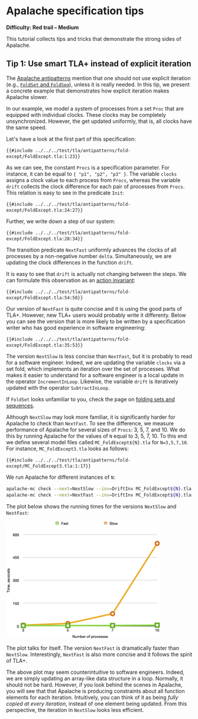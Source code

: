 # Apalache specification tips

**Difficulty: Red trail – Medium**

This tutorial collects tips and tricks that demonstrate the strong sides of
Apalache.

<a name="fold-except"/>

## Tip 1: Use smart TLA+ instead of explicit iteration

The [Apalache
antipatterns](../apalache/antipatterns.md#incremental-computation) mention
that one should not use explicit iteration (e.g., [`FoldSet` and
`FoldSeq`](../apalache/principles/folds.md)), unless it is really needed. In
this tip, we present a concrete example that demonstrates how explicit
iteration makes Apalache slower.

In our example, we model a system of processes from a set `Proc` that are
equipped with individual clocks. These clocks may be completely unsynchronized.
However, the get updated uniformly, that is, all clocks have the same speed.

Let's have a look at the first part of this specification:

```tla
{{#include ../../../test/tla/antipatterns/fold-except/FoldExcept.tla:1:23}}
```

As we can see, the constant `Procs` is a specification parameter. For instance,
it can be equal to `{ "p1", "p2", "p3" }`. The variable `clocks` assigns a
clock value to each process from `Procs`, whereas the variable `drift` collects
the clock difference for each pair of processes from `Procs`. This relation
is easy to see in the predicate `Init`:

```tla
{{#include ../../../test/tla/antipatterns/fold-except/FoldExcept.tla:24:27}}
```

Further, we write down a step of our system:

```tla
{{#include ../../../test/tla/antipatterns/fold-except/FoldExcept.tla:28:34}}
```

The transition predicate `NextFast` uniformly advances the clocks of all
processes by a non-negative number `delta`. Simultaneously, we are updating the
clock differences in the function `drift`.

It is easy to see that `drift` is actually not changing between the steps.  We
can formulate this observation as an [action
invariant](../apalache/principles/invariants.md#action-invariants):

```tla
{{#include ../../../test/tla/antipatterns/fold-except/FoldExcept.tla:54:58}}
```

Our version of `NextFast` is quite concise and it is using the good parts of
TLA+. However, new TLA+ users would probably write it differenty. Below you
can see the version that is more likely to be written by a specification
writer who has good experience in software engineering:

```tla
{{#include ../../../test/tla/antipatterns/fold-except/FoldExcept.tla:35:53}}
```

The version `NextSlow` is less concise than `NextFast`, but it is probably to
read for a software engineer. Indeed, we are updating the variable `clocks` via
a set fold, which implements an iteration over the set of processes. What makes
it easier to understand for a software engineer is a local update in the
operator `IncrementInLoop`. Likewise, the variable `drift` is iteratively
updated with the operator `SubtractInLoop`.

If `FoldSet` looks unfamiliar to you, check the page on [folding sets and
sequences](../apalache/principles/folds.md).

Although `NextSlow` may look more familiar, it is significantly harder for
Apalache to check than `NextFast`. To see the difference, we measure
performance of Apalache for several sizes of `Procs`: 3, 5, 7, and 10. We do
this by running Apalache for the values of `N` equal to 3, 5, 7, 10.
To this end we define several model files called `MC_FoldExcept${N}.tla`
for `N=3,5,7,10`. For instance, `MC_FoldExcept3.tla` looks as follows:

```tla
{{#include ../../../test/tla/antipatterns/fold-except/MC_FoldExcept3.tla:1:17}}
```

We run Apalache for different instances of `N`:

```sh
apalache-mc check --next=NextSlow --inv=DriftInv MC_FoldExcept${N}.tla
apalache-mc check --next=NextFast --inv=DriftInv MC_FoldExcept${N}.tla
```

The plot below shows the running times for the versions `NextSlow` and
`NextFast`:

![Running times](./img/times.png)

The plot talks for itself. The version `NextFast` is dramatically faster than
`NextSlow`. Interestingly, `NextFast` is also more concise and it follows
the spirit of TLA+.

The above plot may seem counterintuitive to software engineers. Indeed, we are
simply updating an array-like data structure in a loop. Normally, it should not
be hard. However, if you look behind the scenes in Apalache, you will see that
that Apalache is producing constraints about all function elements for each
iteration. Intuitively, you can think of it as being *fully copied at every
iteration*, instead of one element being updated. From this perspective, the
iteration in `NextSlow` looks less efficient.


